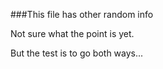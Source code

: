 ###This file has other random info

Not sure what the point is yet.

But the test is to go both ways...
